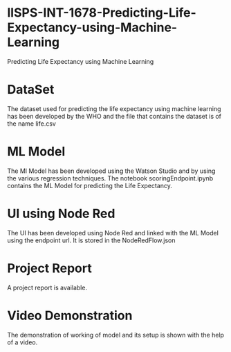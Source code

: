 # llSPS-INT-1678-Predicting-Life-Expectancy-using-Machine-Learning
Predicting Life Expectancy using Machine Learning

# DataSet
The dataset used for predicting the life expectancy using machine learning has been developed by the WHO and the file that contains the dataset is of the name life.csv

# ML Model
The Ml Model has been developed using the Watson Studio and by using the various regression techniques. The notebook scoringEndpoint.ipynb contains the ML Model for predicting the Life Expectancy.

# UI using Node Red
The UI has been developed using Node Red and linked with the ML Model using the endpoint url. It is stored in the NodeRedFlow.json

# Project Report
A project report is available.

# Video Demonstration
The demonstration of working of model and its setup is shown with the help of a video.


